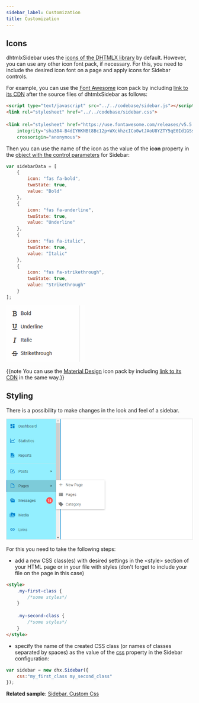 ```yaml
---
sidebar_label: Customization
title: Customization
---          
```




Icons
------------

dhtmlxSidebar uses the [icons of the DHTMLX library](helpers/icon.md) by default. However, you can use any other icon font pack, if necessary. For this, you need to include the desired icon font on 
a page and apply icons for Sidebar controls.

For example, you can use the [Font Awesome](https://fontawesome.com/) icon pack by including [link to its CDN](https://fontawesome.com/how-to-use/on-the-web/setup/getting-started?using=web-fonts-with-css) 
after the source files of dhtmlxSidebar as follows:

~~~html
<script type="text/javascript" src="../../codebase/sidebar.js"></script>
<link rel="stylesheet" href="../../codebase/sidebar.css">

<link rel="stylesheet" href="https://use.fontawesome.com/releases/v5.5.0/css/all.css" 
	integrity="sha384-B4dIYHKNBt8Bc12p+WXckhzcICo0wtJAoU8YZTY5qE0Id1GSseTk6S+L3BlXeVIU" 
    crossorigin="anonymous">
~~~

Then you can use the name of the icon as the value of the **icon** property in the [object with the control parameters](sidebar/data_loading.md#jsonformattemplates) for Sidebar:

~~~js
var sidebarData = [
	{
		icon: "fas fa-bold",
		twoState: true,
		value: "Bold"
	},
	{
        icon: "fas fa-underline",
        twoState: true,
        value: "Underline"
    },
    {        
        icon: "fas fa-italic",
        twoState: true,
        value: "Italic"
    },
    {
        icon: "fas fa-strikethrough",
        twoState: true,
        value: "Strikethrough"
    }
];
~~~

![](../assets/sidebar/fa_icons.png)

{{note You can use the [Material Design](https://materialdesignicons.com/) icon pack by including [link to its CDN](https://cdnjs.cloudflare.com/ajax/libs/MaterialDesign-Webfont/2.5.94/css/materialdesignicons.css) in the same way.}}


Styling 
-----------

There is a possibility to make changes in the look and feel of a sidebar. 

![](../assets/sidebar/custom_style.png)

For this you need to take the following steps:

- add a new CSS class(es) with desired settings in the &lt;style&gt; section of your HTML page or in your file with styles (don't forget to include your file on the page in this case)

~~~html
<style>
	.my-first-class {
		/*some styles*/
	}
    
    .my-second-class {
		/*some styles*/
	}
</style>
~~~

- specify the name of the created CSS class (or names of classes separated by spaces) as the value of the [css](sidebar/api/sidebar_css_config.md) property in the Sidebar configuration:

~~~js
var sidebar = new dhx.Sidebar({
    css:"my_first_class my_second_class"
});
~~~

**Related sample**: [Sidebar. Custom Css](https://snippet.dhtmlx.com/3mhhvvcr)


